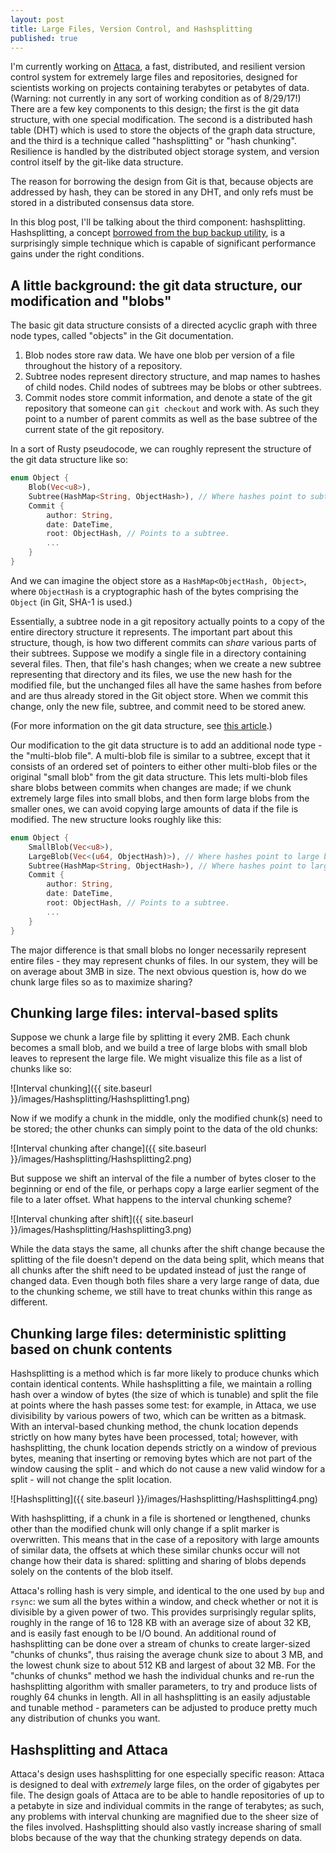 ```yaml
---
layout: post
title: Large Files, Version Control, and Hashsplitting
published: true
---
```


I'm currently working on [Attaca](https://github.com/sdleffler/attaca), a fast,
distributed, and resilient version control system for extremely large files and
repositories, designed for scientists working on projects containing terabytes
or petabytes of data.  (Warning: not currently in any sort of working condition
as of 8/29/17!) There are a few key components to this design; the first is the
git data structure, with one special modification. The second is a distributed
hash table (DHT) which is used to store the objects of the graph data
structure, and the third is a technique called "hashsplitting" or "hash
chunking".  Resilience is handled by the distributed object storage system, and
version control itself by the git-like data structure.

The reason for borrowing the design from Git is that, because objects are
addressed by hash, they can be stored in any DHT, and only refs must be stored
in a distributed consensus data store. 

In this blog post, I'll be talking about the third component: hashsplitting.
Hashsplitting, a concept [borrowed from the bup backup
utility](https://github.com/bup/bup/blob/master/DESIGN), is a surprisingly
simple technique which is capable of significant performance gains under the
right conditions.

## A little background: the git data structure, our modification and "blobs"

The basic git data structure consists of a directed acyclic graph with three
node types, called "objects" in the Git documentation.

1. Blob nodes store raw data. We have one blob per version of a file throughout
   the history of a repository.
2. Subtree nodes represent directory structure, and map names to hashes of
   child nodes. Child nodes of subtrees may be blobs or other subtrees.
3. Commit nodes store commit information, and denote a state of the git
   repository that someone can `git checkout` and work with. As such they point
   to a number of parent commits as well as the base subtree of the current
   state of the git repository.

In a sort of Rusty pseudocode, we can roughly represent the structure of the
git data structure like so:

```rust
enum Object {
    Blob(Vec<u8>),
    Subtree(HashMap<String, ObjectHash>), // Where hashes point to subtrees or blobs.
    Commit {
        author: String,
        date: DateTime,
        root: ObjectHash, // Points to a subtree.
        ...
    }
}
```

And we can imagine the object store as a `HashMap<ObjectHash, Object>`, where
`ObjectHash` is a cryptographic hash of the bytes comprising the `Object` (in
Git, SHA-1 is used.)

Essentially, a subtree node in a git repository actually points to a copy of
the entire directory structure it represents. The important part about this
structure, though, is how two different commits can *share* various parts of
their subtrees. Suppose we modify a single file in a directory containing
several files. Then, that file's hash changes; when we create a new subtree
representing that directory and its files, we use the new hash for the modified
file, but the unchanged files all have the same hashes from before and are thus
already stored in the Git object store. When we commit this change, only the
new file, subtree, and commit need to be stored anew.

(For more information on the git data structure, see [this
article](https://blog.jayway.com/2013/03/03/git-is-a-purely-functional-data-structure/).)

Our modification to the git data structure is to add an additional node type -
the "multi-blob file". A multi-blob file is similar to a subtree, except that
it consists of an ordered set of pointers to either other multi-blob files or
the original "small blob" from the git data structure.  This lets multi-blob
files share blobs between commits when changes are made; if we chunk extremely
large files into small blobs, and then form large blobs from the smaller ones,
we can avoid copying large amounts of data if the file is modified. The new
structure looks roughly like this:

```rust
enum Object {
    SmallBlob(Vec<u8>),
    LargeBlob(Vec<(u64, ObjectHash)>), // Where hashes point to large blobs or small blobs.
    Subtree(HashMap<String, ObjectHash>), // Where hashes point to large blobs or small blobs.
    Commit {
        author: String,
        date: DateTime,
        root: ObjectHash, // Points to a subtree.
        ...
    }
}
```

The major difference is that small blobs no longer necessarily represent entire
files - they may represent chunks of files. In our system, they will be on
average about 3MB in size. The next obvious question is, how do we chunk large
files so as to maximize sharing?

## Chunking large files: interval-based splits

Suppose we chunk a large file by splitting it every 2MB. Each chunk becomes a
small blob, and we build a tree of large blobs with small blob leaves to
represent the large file.  We might visualize this file as a list of chunks
like so:

![Interval chunking]({{ site.baseurl }}/images/Hashsplitting/Hashsplitting1.png)

Now if we modify a chunk in the middle, only the modified chunk(s) need to be
stored; the other chunks can simply point to the data of the old chunks:

![Interval chunking after change]({{ site.baseurl }}/images/Hashsplitting/Hashsplitting2.png)

But suppose we shift an interval of the file a number of bytes closer to the
beginning or end of the file, or perhaps copy a large earlier segment of the
file to a later offset.  What happens to the interval chunking scheme?

![Interval chunking after shift]({{ site.baseurl }}/images/Hashsplitting/Hashsplitting3.png)

While the data stays the same, all chunks after the shift change because the
splitting of the file doesn't depend on the data being split, which means that
all chunks after the shift need to be updated instead of just the range of
changed data. Even though both files share a very large range of data, due to
the chunking scheme, we still have to treat chunks within this range as
different.

## Chunking large files: deterministic splitting based on chunk contents

Hashsplitting is a method which is far more likely to produce chunks which
contain identical contents.  While hashsplitting a file, we maintain a rolling
hash over a window of bytes (the size of which is tunable) and split the file
at points where the hash passes some test: for example, in Attaca, we use
divisibility by various powers of two, which can be written as a bitmask.  With
an interval-based chunking method, the chunk location depends strictly on how
many bytes have been processed, total; however, with hashsplitting, the chunk
location depends strictly on a window of previous bytes, meaning that inserting
or removing bytes which are not part of the window causing the split - and
which do not cause a new valid window for a split - will not change the split
location.

![Hashsplitting]({{ site.baseurl }}/images/Hashsplitting/Hashsplitting4.png)

With hashsplitting, if a chunk in a file is shortened or lengthened,
chunks other than the modified chunk will only change if a split marker is
overwritten.  This means that in the case of a repository with large amounts of
similar data, the offsets at which these similar chunks occur will not change
how their data is shared: splitting and sharing of blobs depends solely on the
contents of the blob itself.

Attaca's rolling hash is very simple, and identical to the one used by `bup`
and `rsync`: we sum all the bytes within a window, and check whether or not it
is divisible by a given power of two.  This provides surprisingly regular
splits, roughly in the range of 16 to 128 KB with an average size of about 32
KB, and is easily fast enough to be I/O bound.  An additional round of
hashsplitting can be done over a stream of chunks to create larger-sized
"chunks of chunks", thus raising the average chunk size to about 3 MB, and the
lowest chunk size to about 512 KB and largest of about 32 MB.  For the "chunks
of chunks" method we hash the individual chunks and re-run the hashsplitting
algorithm with smaller parameters, to try and produce lists of roughly 64
chunks in length.  All in all hashsplitting is an easily adjustable and tunable
method - parameters can be adjusted to produce pretty much any distribution of
chunks you want.

## Hashsplitting and Attaca

Attaca's design uses hashsplitting for one especially specific reason: Attaca
is designed to deal with *extremely* large files, on the order of gigabytes per
file.  The design goals of Attaca are to be able to handle repositories of up
to a petabyte in size and individual commits in the range of terabytes; as
such, any problems with interval chunking are magnified due to the sheer size
of the files involved.  Hashsplitting should also vastly increase sharing of
small blobs because of the way that the chunking strategy depends on data.
